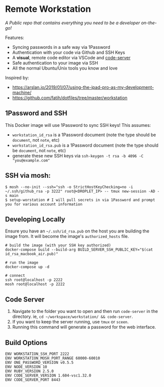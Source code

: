# Remote Workstation
*A Public repo that contains everything you need to be a developer on-the-go!*

Features:
* Syncing passwords in a safe way via 1Password
* Authentication with your code via Github and SSH Keys
* A **visual**, remote code editor via VSCode and [code-server](https://github.com/codercom/code-server)
* Safe authentication to your image via SSH
* All the normal Ubuntu/Unix tools you know and love

Inspired by:
* https://arslan.io/2019/01/07/using-the-ipad-pro-as-my-development-machine/
* https://github.com/fatih/dotfiles/tree/master/workstation

## 1Password and SSH
This Docker image will use 1Password to sync SSH keys!  This assumes:
* `workstation_id_rsa` is a 1Password document (note the type should be `document`, not `note`, etc)
* `workstation_id_rsa.pub` is a 1Password document (note the type should be `document`, not `note`, etc)
* generate these new SSH keys via `ssh-keygen -t rsa -b 4096 -C "you@example.com"`  

## SSH via mosh:
```
$ mosh --no-init --ssh="ssh -o StrictHostKeyChecking=no -i ~/.ssh/github_rsa -p 3222" root@<DROPLET_IP> -- tmux new-session -AD -s main
$ setup-worstation # I will pull secrets in via 1Password and prompt you for various account information
```

## Developing Locally
Ensure you have an `~/.ssh/id_rsa.pub` on the host you are building the image from.  It will become the image's `authorized_hosts` file.

```
# build the image (with your SSH key authorized)
docker-compose build --build-arg BUILD_SERVER_SSH_PUBLIC_KEY="$(cat id_rsa_macbook_air.pub)"

# run the image
docker-compose up -d

# connect
ssh root@localhost -p 2222
mosh root@localhost -p 2222
```

## Code Server
1. Navigate to the folder you want to open and then run `code-server` in the directory.  ie, `cd ~/workspace/workstation/ && code-server`.  
2. If you want to keep the server running, use `tmux` or `sceen`.  
3. Running this command will generate a password for the web interface.

## Build Options
```
ENV WORKSTATION_SSH_PORT 2222
ENV WORKSTATION_MOSH_PORT_RANGE 60000-60010
ENV ONE_PASSWORD_VERSION v0.5.5
ENV NODE_VERSION 10
ENV RUBY_VERSION 2.5.0
ENV CODE_SERVER_VERSION 1.604-vsc1.32.0
ENV CODE_SERVER_PORT 8443
```
